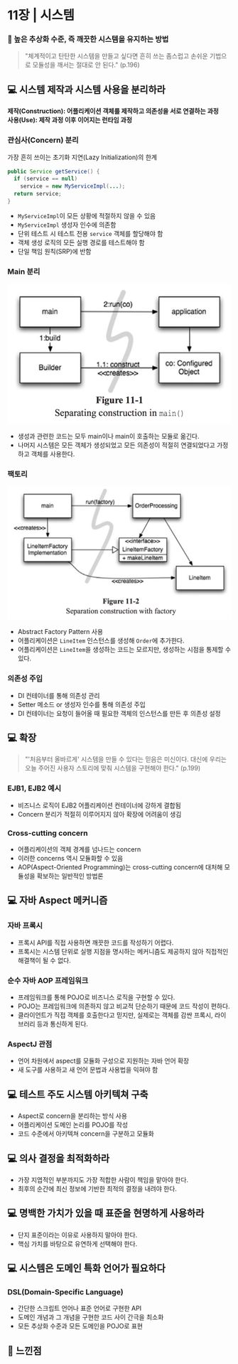 # 11장 | 시스템

### 🚩 높은 추상화 수준, 즉 깨끗한 시스템을 유지하는 방법

> "체계적이고 탄탄한 시스템을 만들고 싶다면 흔히 쓰는 좀스럽고 손쉬운 기법으로 모듈성을 깨서는 절대로 안 된다." (p.196)

## 💻 시스템 제작과 시스템 사용을 분리하라

__제작(Construction): 어플리케이션 객체를 제작하고 의존성을 서로 연결하는 과정__<br>
__사용(Use): 제작 과정 이후 이어지는 런타임 과정__

### 관심사(Concern) 분리

가장 흔히 쓰이는 초기화 지연(Lazy Initialization)의 한계
```java
public Service getService() {
  if (service == null)
    service = new MyServiceImpl(...);
  return service;
}
```

- `MyServiceImpl`이 모든 상황에 적절하지 않을 수 있음
- `MyServiceImpl` 생성자 인수에 의존함
- 단위 테스트 시 테스트 전용 `service` 객체를 할당해야 함
- 객체 생성 로직의 모든 실행 경로를 테스트해야 함
- 단일 책임 원칙(SRP)에 반함

### Main 분리

![ch-11-01.png](https://github.com/jiwoo-kimm/clean-code/blob/master/ch-11/ch-11-01.png)

- 생성과 관련한 코드는 모두 main이나 main이 호출하는 모듈로 옮긴다.
- 나머지 시스템은 모든 객체가 생성되었고 모든 의존성이 적절히 연결되었다고 가정하고 객체를 사용한다.

### 팩토리

![ch-11-02.png](https://github.com/jiwoo-kimm/clean-code/blob/master/ch-11/ch-11-02.png)

- Abstract Factory Pattern 사용
- 어플리케이션은 `LineItem` 인스턴스를 생성해 `Order`에 추가한다.
- 어플리케이션은 `LineItem`을 생성하는 코드는 모르지만, 생성하는 시점을 통제할 수 있다.

### 의존성 주입

- DI 컨테이너를 통해 의존성 관리
- Setter 메소드 or 생성자 인수를 통해 의존성 주입
- DI 컨테이너는 요청이 들어올 때 필요한 객체의 인스턴스를 만든 후 의존성 설정

## 💻 확장

> "'처음부터 올바르게' 시스템을 만들 수 있다는 믿음은 미신이다. 대신에 우리는 오늘 주어진 사용자 스토리에 맞춰 시스템을 구현해야 한다." (p.199)

### EJB1, EJB2 예시
* 비즈니스 로직이 EJB2 어플리케이션 컨테이너에 강하게 결합됨
* Concern 분리가 적절히 이루어지지 않아 확장에 어려움이 생김

### Cross-cutting concern
- 어플리케이션의 객체 경계를 넘나드는 concern
- 이러한 concerns 역시 모듈화할 수 있음
- AOP(Aspect-Oriented Programming)는 cross-cutting concern에 대처해 모듈성을 확보하는 일반적인 방법론

## 💻 자바 Aspect 메커니즘

### 자바 프록시

- 프록시 API를 직접 사용하면 깨끗한 코드를 작성하기 어렵다.
- 프록시는 시스템 단위로 실행 지점을 명시하는 메커니즘도 제공하지 않아 직접적인 해결책이 될 수 없다.

### 순수 자바 AOP 프레임워크

- 프레임워크를 통해 POJO로 비즈니스 로직을 구현할 수 있다.
- POJO는 프레임워크에 의존하지 않고 비교적 단순하기 때문에 코드 작성이 편하다.
- 클라이언트가 직접 객체를 호출한다고 믿지만, 실제로는 객체를 감싼 프록시, 라이브러리 등과 통신하게 된다.

### AspectJ 관점

- 언어 차원에서 aspect를 모듈화 구성으로 지원하는 자바 언어 확장
- 새 도구를 사용하고 새 언어 문법과 사용법을 익혀야 함

## 💻 테스트 주도 시스템 아키텍쳐 구축

- Aspect로 concern을 분리하는 방식 사용
- 어플리케이션 도메인 논리를 POJO를 작성
- 코드 수준에서 아키텍쳐 concern을 구분하고 모듈화

## 💻 의사 결정을 최적화하라

- 가장 지엽적인 부분까지도 가장 적합한 사람이 책임을 맡아야 한다.
- 최후의 순간에 최신 정보에 기반한 최적의 결정을 내려야 한다.

## 💻 명백한 가치가 있을 때 표준을 현명하게 사용하라

- 단지 표준이라는 이유로 사용하지 말아야 한다.
- 핵심 가치를 바탕으로 유연하게 선택해야 한다.

## 💻 시스템은 도메인 특화 언어가 필요하다

### DSL(Domain-Specific Language)

- 간단한 스크립트 언어나 표준 언어로 구현한 API
- 도메인 개념과 그 개념을 구현한 코드 사이 간극을 최소화
- 모든 추상화 수준과 모든 도메인을 POJO로 표현

## 📝 느낀점
